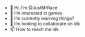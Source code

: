 - 👋 Hi, I’m @JustMrRace
- 👀 I’m interested in games
- 🌱 I’m currently learning things?
- 💞️ I’m looking to collaborate on idk
- 📫 How to reach me idk

<!---
JustMrRace/JustMrRace is a ✨ special ✨ repository because its `README.md` (this file) appears on your GitHub profile.
You can click the Preview link to take a look at your changes.
--->
